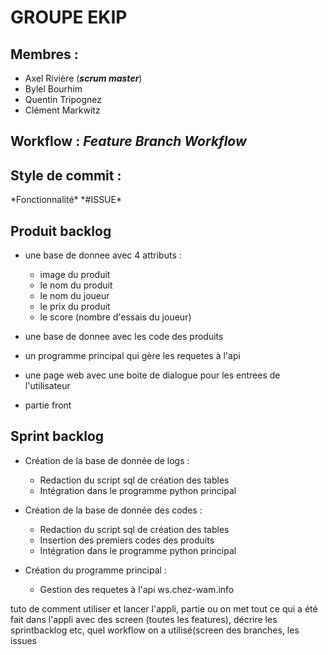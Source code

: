 # GROUPE EKIP

## Membres :
- Axel Rivière (__*scrum master*__)
- Bylel Bourhim
- Quentin Tripognez
- Clément Markwitz

## Workflow : *Feature Branch Workflow*

## Style de commit : 
 \*Fonctionnalité\* \*#ISSUE\*

## Produit backlog
* une base de donnee avec 4 attributs :
  - image du produit 
  - le nom du produit
  - le nom du joueur 
  - le prix du produit 
  - le score (nombre d'essais du joueur)

* une base de donnee avec les code des produits

* un programme principal qui gère les requetes à l'api

* une page web avec une boite de dialogue pour les entrees de l'utilisateur

* partie front 

## Sprint backlog

* Création de la base de donnée de logs :
  - Redaction du script sql de création des tables
  - Intégration dans le programme python principal

* Création de la base de donnée des codes :
  - Redaction du script sql de création des tables
  - Insertion des premiers codes des produits 
  - Intégration dans le programme python principal

* Création du programme principal :
  - Gestion des requetes à l'api ws.chez-wam.info


tuto de comment utiliser et lancer l'appli, partie ou on met tout ce qui a été fait dans l'appli avec des screen (toutes les features), décrire les sprintbacklog etc, quel workflow on a utilisé(screen des branches, les issues